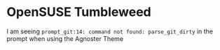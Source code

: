 # OpenSUSE Tumbleweed

I am seeing `prompt_git:14: command not found: parse_git_dirty` in the prompt when using the Agnoster Theme

